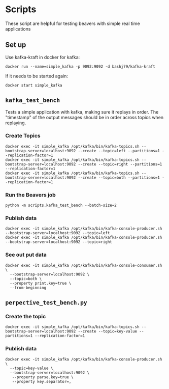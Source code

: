 # Scripts

These script are helpful for testing beavers with simple real time applications

## Set up

Use kafka-kraft in docker for kafka:

```shell
docker run --name=simple_kafka -p 9092:9092 -d bashj79/kafka-kraft
```

If it needs to be started again:

```shell
docker start simple_kafka
```

## `kafka_test_bench`

Tests a simple application with kafka, making sure it replays in order.
The "timestamp" of the output messages should be in order across topics when replaying.

### Create Topics

```shell
docker exec -it simple_kafka /opt/kafka/bin/kafka-topics.sh --bootstrap-server=localhost:9092 --create --topic=left --partitions=1 --replication-factor=1 
docker exec -it simple_kafka /opt/kafka/bin/kafka-topics.sh --bootstrap-server=localhost:9092 --create --topic=right --partitions=1 --replication-factor=1 
docker exec -it simple_kafka /opt/kafka/bin/kafka-topics.sh --bootstrap-server=localhost:9092 --create --topic=both --partitions=1 --replication-factor=1 
```

### Run the Beavers job

```shell
python -m scripts.kafka_test_bench --batch-size=2
```

### Publish data

```shell
docker exec -it simple_kafka /opt/kafka/bin/kafka-console-producer.sh --bootstrap-server=localhost:9092 --topic=left
docker exec -it simple_kafka /opt/kafka/bin/kafka-console-producer.sh --bootstrap-server=localhost:9092 --topic=right
```

### See out put data

```shell
docker exec -it simple_kafka /opt/kafka/bin/kafka-console-consumer.sh \
  --bootstrap-server=localhost:9092 \
  --topic=both \
  --property print.key=true \
  --from-beginning
```

## `perpective_test_bench.py`

### Create the topic

```shell
docker exec -it simple_kafka /opt/kafka/bin/kafka-topics.sh --bootstrap-server=localhost:9092 --create --topic=key-value --partitions=1 --replication-factor=1 
```

### Publish data

```shell
docker exec -it simple_kafka /opt/kafka/bin/kafka-console-producer.sh \
  --topic=key-value \
  --bootstrap-server=localhost:9092 \
   --property parse.key=true \
   --property key.separator=, 
```
